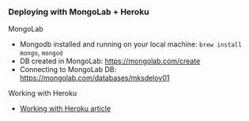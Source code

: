 ### Deploying with MongoLab + Heroku

MongoLab

- Mongodb installed and running on your local machine: `brew install mongo`, `mongod`
- DB created in MongoLab: https://mongolab.com/create
- Connecting to MongoLab DB: https://mongolab.com/databases/mksdeloy01

Working with Heroku

- [Working with Heroku article](https://devcenter.heroku.com/articles/mongolab)
